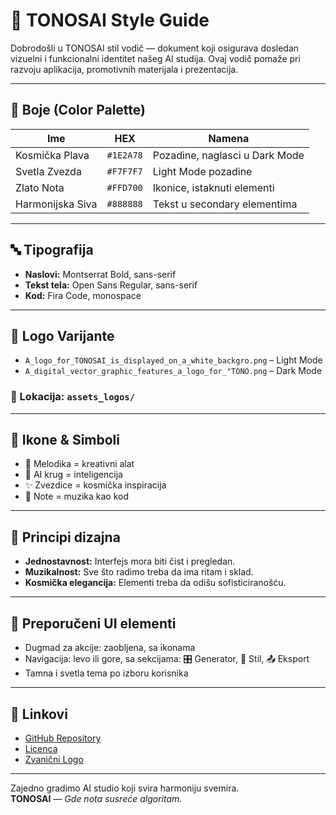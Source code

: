 # 🎨 TONOSAI Style Guide

Dobrodošli u TONOSAI stil vodič — dokument koji osigurava dosledan vizuelni i funkcionalni identitet našeg AI studija. Ovaj vodič pomaže pri razvoju aplikacija, promotivnih materijala i prezentacija.

---

## 🌈 Boje (Color Palette)

| Ime        | HEX        | Namena                          |
|------------|------------|---------------------------------|
| Kosmička Plava | `#1E2A78` | Pozadine, naglasci u Dark Mode |
| Svetla Zvezda | `#F7F7F7` | Light Mode pozadine             |
| Zlato Nota    | `#FFD700` | Ikonice, istaknuti elementi     |
| Harmonijska Siva | `#888888` | Tekst u secondary elementima  |

---

## 🔤 Tipografija

- **Naslovi:** Montserrat Bold, sans-serif
- **Tekst tela:** Open Sans Regular, sans-serif
- **Kod:** Fira Code, monospace

---

## 🎵 Logo Varijante

- `A_logo_for_TONOSAI_is_displayed_on_a_white_backgro.png` – Light Mode
- `A_digital_vector_graphic_features_a_logo_for_"TONO.png` – Dark Mode

### 📂 Lokacija: `assets_logos/`

---

## 📱 Ikone & Simboli

- 🎷 Melodika = kreativni alat
- 🤖 AI krug = inteligencija
- ✨ Zvezdice = kosmička inspiracija
- 🎼 Note = muzika kao kod

---

## 🧭 Principi dizajna

- **Jednostavnost:** Interfejs mora biti čist i pregledan.
- **Muzikalnost:** Sve što radimo treba da ima ritam i sklad.
- **Kosmička elegancija:** Elementi treba da odišu sofisticiranošću.

---

## 🧩 Preporučeni UI elementi

- Dugmad za akcije: zaobljena, sa ikonama
- Navigacija: levo ili gore, sa sekcijama: 🎛️ Generator, 🎨 Stil, 📤 Eksport
- Tamna i svetla tema po izboru korisnika

---

## 🔗 Linkovi

- [GitHub Repository](https://github.com/tvoj-nalog/TONOSAI)
- [Licenca](LICENSE.md)
- [Zvanični Logo](../assets_logos/)

---

Zajedno gradimo AI studio koji svira harmoniju svemira.  
**TONOSAI** — _Gde nota susreće algoritam._